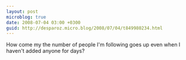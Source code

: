 ```yaml
---
layout: post
microblog: true
date: 2008-07-04 03:00 +0300
guid: http://desparoz.micro.blog/2008/07/04/t849980234.html
---
```

How come my the number of people I'm following goes up even when I haven't added anyone for days?
